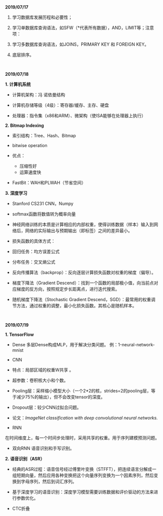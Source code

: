 ﻿﻿﻿﻿﻿**2019/07/17**1. 学习数据库发展历程和必要性；2. 学习单数据库查询语法，如SFW（*代表所有数据），AND，LIMIT等；注意项：3. 学习多数据库查询语法，如JOINS，PRIMARY KEY 和 FOREIGN KEY。4. 底层排序。﻿﻿﻿﻿**2019/07/18****1. 计算机系统**- 计算机架构：冯 诺依曼结构- 计算机存储等级（4级）：寄存器/缓存、主存、硬盘- 处理器：指令集（x86和ARM）、微架构（使ISA能够在处理器上执行）**2. Bitmap Indexing**- 索引结构：Tree、Hash、Bitmap- bitwise operation- 优点：  - 压缩性好  - 运算速度快- FastBit：WAH和PLWAH（节省空间）**3. 深度学习**- Stanford CS231 CNN，Numpy- softmax函数将数值转为概率向量- 神经网络训练的本质是计算相应的内部权重，使得训练数据（样本）输入到网络后，网络的实际输出与预期输出（即标签）之间的差异最小。- 损失函数的具体方式： - 回归任务：均方误差公式  - 分布任务：交叉熵公式- 反向传播算法（backprop）：反向逐层计算损失函数对权重的梯度（偏导）。- 梯度下降法（Gradient Descend）：找到一个函数的局部极小值，向当前点对应梯度的反方向，按照规定步长距离点，进行迭代搜索。- 随机梯度下降法（Stochastic Gradient Descend，SGD）：最常用的权重调节方法，通过权重的调整，最小化损失函数。其核心是随机样本。﻿﻿﻿﻿**2019/07/19****1. TensorFlow**- Dense 多层Dense构成MLP，用于解决分类问题。 例：1-neural-network-mnist- CNN  - 特点：局部区域的权重W共享 。  - 超参数：卷积核大小和个数。  - Pooling层：采样缩小模型大小（一个2*2的核，strides=2的pooling层，等于减少75%的输出），但不会改变tensor的深度。 - Dropout层：较少CNN过拟合问题。 - 论文：_ImageNet classification with deep convolutional neural networks._- RNN 在时间维度上，每一个时间步处理时，采用共享的权重。用于序列建模预测问题。- 双向RNN 语音识别和手写识别。**2. 语音识别（ASR）**  - 经典的ASR过程：语音信号经过傅里叶变换（STFFT），把连续语言分解成一组短期向量，然后应用各种变换把这个向量序列变换为一个因素序列，然后变换到字母序列，然后到词汇序列。 - 基于深度学习的语音识别：深度学习模型需要训练数据和评价驱动的方法来进行参数优化。  - CTC折叠